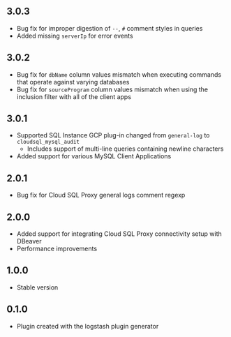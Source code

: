 ## 3.0.3
 - Bug fix for improper digestion of `--`, `#` comment styles in queries
 - Added missing `serverIp` for error events
## 3.0.2
  - Bug fix for `dbName` column values mismatch when executing commands that operate against varying databases
  - Bug fix for `sourceProgram` column values mismatch when using the inclusion filter with all of the client apps
## 3.0.1
  - Supported SQL Instance GCP plug-in changed from `general-log` to `cloudsql_mysql_audit`
    - Includes support of multi-line queries containing newline characters
  - Added support for various MySQL Client Applications 
## 2.0.1
  - Bug fix for Cloud SQL Proxy general logs comment regexp
## 2.0.0
  - Added support for integrating Cloud SQL Proxy connectivity setup with DBeaver
  - Performance improvements
## 1.0.0
- Stable version
## 0.1.0
  - Plugin created with the logstash plugin generator

